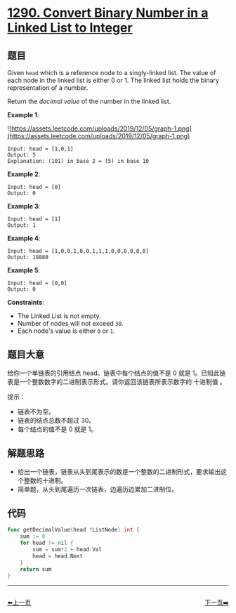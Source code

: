 # [1290. Convert Binary Number in a Linked List to Integer](https://leetcode.com/problems/convert-binary-number-in-a-linked-list-to-integer/)



## 题目

Given `head` which is a reference node to a singly-linked list. The value of each node in the linked list is either 0 or 1. The linked list holds the binary representation of a number.

Return the *decimal value* of the number in the linked list.

**Example 1**:

![https://assets.leetcode.com/uploads/2019/12/05/graph-1.png](https://assets.leetcode.com/uploads/2019/12/05/graph-1.png)

```
Input: head = [1,0,1]
Output: 5
Explanation: (101) in base 2 = (5) in base 10
```

**Example 2**:

```
Input: head = [0]
Output: 0
```

**Example 3**:

```
Input: head = [1]
Output: 1
```

**Example 4**:

```
Input: head = [1,0,0,1,0,0,1,1,1,0,0,0,0,0,0]
Output: 18880
```

**Example 5**:

```
Input: head = [0,0]
Output: 0
```

**Constraints**:

- The Linked List is not empty.
- Number of nodes will not exceed `30`.
- Each node's value is either `0` or `1`.

## 题目大意

给你一个单链表的引用结点 head。链表中每个结点的值不是 0 就是 1。已知此链表是一个整数数字的二进制表示形式。请你返回该链表所表示数字的 十进制值 。

提示：

- 链表不为空。
- 链表的结点总数不超过 30。
- 每个结点的值不是 0 就是 1。

## 解题思路

- 给出一个链表，链表从头到尾表示的数是一个整数的二进制形式，要求输出这个整数的十进制。
- 简单题，从头到尾遍历一次链表，边遍历边累加二进制位。

## 代码

```go
func getDecimalValue(head *ListNode) int {
	sum := 0
	for head != nil {
		sum = sum*2 + head.Val
		head = head.Next
	}
	return sum
}
```


----------------------------------------------
<div style="display: flex;justify-content: space-between;align-items: center;">
<p><a href="https://books.halfrost.com/leetcode/ChapterFour/1200~1299/1287.Element-Appearing-More-Than-25-In-Sorted-Array/">⬅️上一页</a></p>
<p><a href="https://books.halfrost.com/leetcode/ChapterFour/1200~1299/1293.Shortest-Path-in-a-Grid-with-Obstacles-Elimination/">下一页➡️</a></p>
</div>
